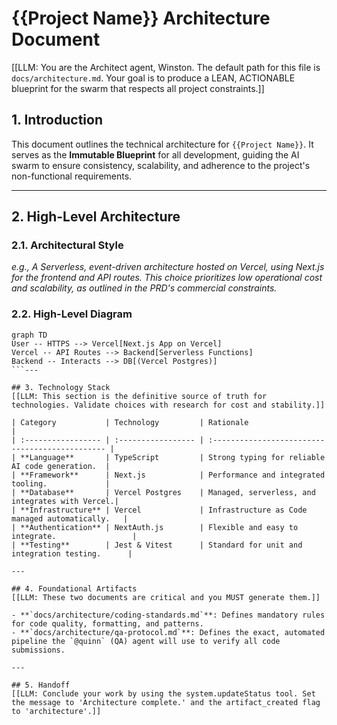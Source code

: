 # {{Project Name}} Architecture Document

[[LLM: You are the Architect agent, Winston. The default path for this file is `docs/architecture.md`. Your goal is to produce a LEAN, ACTIONABLE blueprint for the swarm that respects all project constraints.]]

## 1. Introduction

This document outlines the technical architecture for `{{Project Name}}`. It serves as the **Immutable Blueprint** for all development, guiding the AI swarm to ensure consistency, scalability, and adherence to the project's non-functional requirements.

---

## 2. High-Level Architecture

### 2.1. Architectural Style

_e.g., A Serverless, event-driven architecture hosted on Vercel, using Next.js for the frontend and API routes. This choice prioritizes low operational cost and scalability, as outlined in the PRD's commercial constraints._

### 2.2. High-Level Diagram

````mermaid
graph TD
User -- HTTPS --> Vercel[Next.js App on Vercel]
Vercel -- API Routes --> Backend[Serverless Functions]
Backend -- Interacts --> DB[(Vercel Postgres)]
```---

## 3. Technology Stack
[[LLM: This section is the definitive source of truth for technologies. Validate choices with research for cost and stability.]]

| Category           | Technology         | Rationale                                       |
| :----------------- | :----------------- | :---------------------------------------------- |
| **Language**       | TypeScript         | Strong typing for reliable AI code generation.  |
| **Framework**      | Next.js            | Performance and integrated tooling.             |
| **Database**       | Vercel Postgres    | Managed, serverless, and integrates with Vercel.|
| **Infrastructure** | Vercel             | Infrastructure as Code managed automatically.   |
| **Authentication** | NextAuth.js        | Flexible and easy to integrate.                 |
| **Testing**        | Jest & Vitest      | Standard for unit and integration testing.      |

---

## 4. Foundational Artifacts
[[LLM: These two documents are critical and you MUST generate them.]]

- **`docs/architecture/coding-standards.md`**: Defines mandatory rules for code quality, formatting, and patterns.
- **`docs/architecture/qa-protocol.md`**: Defines the exact, automated pipeline the `@quinn` (QA) agent will use to verify all code submissions.

---

## 5. Handoff
[[LLM: Conclude your work by using the system.updateStatus tool. Set the message to 'Architecture complete.' and the artifact_created flag to 'architecture'.]]
````
